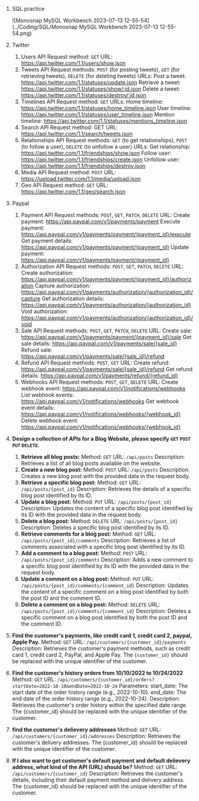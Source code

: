 1. SQL practice

   ![Monosnap MySQL Workbench 2023-07-13 12-55-54](../Coding/SQL/Monosnap MySQL Workbench 2023-07-13 12-55-54.png)

2. Twitter

   1. Users API
      Request method: `GET`
      URL: https://api.twitter.com/1.1/users/show.json
   2. Tweets API Request methods: `POST` (for posting tweets), `GET` (for retrieving tweets), `DELETE` (for deleting tweets)
      URLs:
      Post a tweet: https://api.twitter.com/1.1/statuses/update.json
      Retrieve a tweet: https://api.twitter.com/1.1/statuses/show/:id.json
      Delete a tweet: https://api.twitter.com/1.1/statuses/destroy/:id.json
   3. Timelines API
      Request method: `GET`
      URLs:
      Home timeline: https://api.twitter.com/1.1/statuses/home_timeline.json
      User timeline: https://api.twitter.com/1.1/statuses/user_timeline.json
      Mention timeline: https://api.twitter.com/1.1/statuses/mentions_timeline.json
   4. Search API
      Request method: GET
      URL: https://api.twitter.com/1.1/search/tweets.json
   5. Relationships API
      Request methods: `GET` (to get relationships), `POST` (to follow a user), `DELETE` (to unfollow a user)
      URLs:
      Get relationship: https://api.twitter.com/1.1/friendships/show.json
      Follow user: https://api.twitter.com/1.1/friendships/create.json
      Unfollow user: https://api.twitter.com/1.1/friendships/destroy.json
   6. Media API
      Request method: `POST`
      URL: https://upload.twitter.com/1.1/media/upload.json
   7. Geo API
      Request method: `GET`
      URL: https://api.twitter.com/1.1/geo/search.json

3. Paypal

   1. Payment API
      Request methods: `POST`, `GET`, `PATCH`, `DELETE`
      URL:
      Create payment: https://api.paypal.com/v1/payments/payment
      Execute payment: https://api.paypal.com/v1/payments/payment/{payment_id}/execute
      Get payment details: https://api.paypal.com/v1/payments/payment/{payment_id}
      Update payment: https://api.paypal.com/v1/payments/payment/{payment_id}
   2. Authorization API
      Request methods: `POST`, `GET`, `PATCH`, `DELETE`
      URL: Create authorization: https://api.paypal.com/v1/payments/payment/{payment_id}/authorization
      Capture authorization: https://api.paypal.com/v1/payments/authorization/{authorization_id}/capture
      Get authorization details: https://api.paypal.com/v1/payments/authorization/{authorization_id}
      Void authorization: https://api.paypal.com/v1/payments/authorization/{authorization_id}/void
   3. Sale API
      Request methods: `POST`, `GET`, `PATCH`, `DELETE`
      URL:
      Create sale: https://api.paypal.com/v1/payments/payment/{payment_id}/sale
      Get sale details: https://api.paypal.com/v1/payments/sale/{sale_id}
      Refund sale: https://api.paypal.com/v1/payments/sale/{sale_id}/refund
   4. Refund API
      Request methods: `POST`, `GET`
      URL:
      Create refund: https://api.paypal.com/v1/payments/sale/{sale_id}/refund
      Get refund details: https://api.paypal.com/v1/payments/refund/{refund_id}
   5. Webhooks API
      Request methods: `POST`, `GET`, `DELETE`
      URL:
      Create webhook event: https://api.paypal.com/v1/notifications/webhooks
      List webhook events: https://api.paypal.com/v1/notifications/webhooks
      Get webhook event details: https://api.paypal.com/v1/notifications/webhooks/{webhook_id}
      Delete webhook event: https://api.paypal.com/v1/notifications/webhooks/{webhook_id}



4. **Design a collection of APIs for a Blog Website, please specify `GET` `POST` `PUT` `DELETE`.**
   1. **Retrieve all blog posts:**
      Method: `GET`
      URL: `/api/posts`
      Description: Retrieves a list of all blog posts available on the website.
   2. **Create a new blog post:**
      Method: `POST`
      URL: `/api/posts`
      Description: Creates a new blog post with the provided data in the request body.
   3. **Retrieve a specific blog post:**
      Method: `GET`
      URL: `/api/posts/{post_id}`
      Description: Retrieves the details of a specific blog post identified by its ID.
   4. **Update a blog post:**
      Method: `PUT`
      URL: `/api/posts/{post_id}`
      Description: Updates the content of a specific blog post identified by its ID with the provided data in the request body.
   5. **Delete a blog post:**
      Method: `DELETE`
      URL: `/api/posts/{post_id}`
      Description: Deletes a specific blog post identified by its ID.
   6. **Retrieve comments for a blog post:**
      Method: `GET`
      URL: `/api/posts/{post_id}/comments`
      Description: Retrieves a list of comments associated with a specific blog post identified by its ID.
   7. **Add a comment to a blog post:**
      Method: `POST` URL: `/api/posts/{post_id}/comments`
      Description: Adds a new comment to a specific blog post identified by its ID with the provided data in the request body.
   8. **Update a comment on a blog post:**
      Method: `PUT`
      URL: `/api/posts/{post_id}/comments/{comment_id}`
      Description: Updates the content of a specific comment on a blog post identified by both the post ID and the comment ID.
   9. **Delete a comment on a blog post:**
      Method: `DELETE`
      URL: `/api/posts/{post_id}/comments/{comment_id}`
      Description: Deletes a specific comment on a blog post identified by both the post ID and the comment ID.
5. **Find the customer's payments, like credit card 1, credit card 2, paypal, Apple Pay.**
   Method: `GET`
   URL: `/api/customers/{customer_id}/payments`
   Description: Retrieves the customer's payment methods, such as credit card 1, credit card 2, PayPal, and Apple Pay. The `{customer_id}` should be replaced with the unique identifier of the customer.
6. **Find the customer's history orders from 10/10/2022 to 10/24/2022**
   Method: `GET`
   URL: `/api/customers/{customer_id}/orders?startDate=2022-10-10&endDate=2022-10-24`
   Parameters:
   start_date: The start date of the order history range (e.g., 2022-10-10).
   end_date: The end date of the order history range (e.g., 2022-10-24).
   Description: Retrieves the customer's order history within the specified date range. The {customer_id} should be replaced with the unique identifier of the customer.
7. **find the customer's delievery addresses**
   Method: `GET`
   URL: `/api/customers/{customer_id}/addresses`
   Description: Retrieves the customer's delivery addresses. The {customer_id} should be replaced with the unique identifier of the customer.
8. **If I also want to get customer's default payment and default delievery address, what kind of the API (URL) should be?**
   Method: `GET`
   URL: `/api/customers/{customer_id}`
   Description: Retrieves the customer's details, including their default payment method and delivery address. The {customer_id} should be replaced with the unique identifier of the customer.


